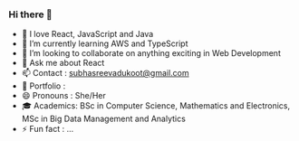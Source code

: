 ### Hi there 👋

<!--
**subhasreevadukoot/subhasreevadukoot** is a ✨ _special_ ✨ repository because its `README.md` (this file) appears on your GitHub profile. -->



- 🔭 I love React, JavaScript and Java 
- 🌱 I’m currently learning AWS and TypeScript
- 👯 I’m looking to collaborate on anything exciting in Web Development
- 💬 Ask me about React
- 📫 Contact   : subhasreevadukoot@gmail.com
- 🤔 Portfolio :
- 😄 Pronouns  : She/Her
- :mortar_board: Academics: BSc in Computer Science, Mathematics and Electronics, MSc in Big Data Management and Analytics  
- ⚡ Fun fact  : ...

